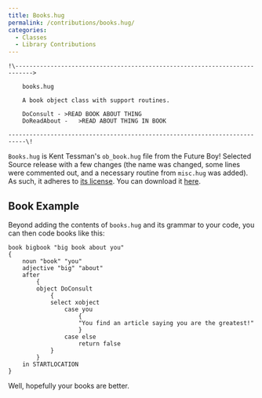 ```yaml
---
title: Books.hug
permalink: /contributions/books.hug/
categories: 
  - Classes
  - Library Contributions
---
```


    !\--------------------------------------------------------------------------->

        books.hug

        A book object class with support routines.

        DoConsult - >READ BOOK ABOUT THING
        DoReadAbout -   >READ ABOUT THING IN BOOK

    ---------------------------------------------------------------------------\!

`Books.hug` is Kent Tessman's `ob_book.hug` file from the Future Boy!
Selected Source release with a few changes (the name was changed, some
lines were commented out, and a necessary routine from `misc.hug` was
added). As such, it adheres to [its
license](Future_Boy_Selected_Source_License). You can
download it [here](http://roody.gerynarsabode.org/hbe/books.hug).

## Book Example

Beyond adding the contents of `books.hug` and its grammar to your code,
you can then code books like this:

    book bigbook "big book about you"
    {
        noun "book" "you"
        adjective "big" "about"
        after
            {
            object DoConsult
                {
                select xobject
                    case you
                        {
                        "You find an article saying you are the greatest!"
                        }
                    case else
                        return false
                }
            }
        in STARTLOCATION
    }

Well, hopefully your books are better.
